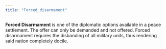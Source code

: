 ```yaml
---
title: "Forced_disarmament"
---
```


**Forced Disarmament** is one of the diplomatic options available in a
peace settlement. The offer can only be demanded and not offered. Forced
disarmament requires the disbanding of all military units, thus
rendering said nation completely docile.
